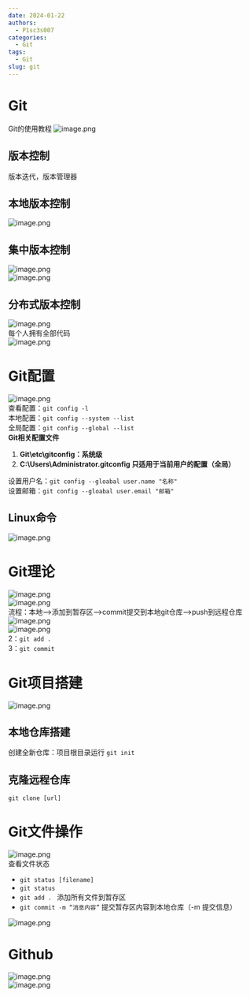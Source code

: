 ```yaml
---
date: 2024-01-22
authors:
  - P1sc3s007
categories:
  - Git
tags:
  - Git
slug: git
---
```

# Git
Git的使用教程
![image.png](pic/git1.png)
<!-- more -->
## 版本控制
版本迭代，版本管理器
## 本地版本控制
![image.png](pic/git1.png)

## 集中版本控制
![image.png](pic/git2.png)<br />![image.png](pic/git‘.png)

## 分布式版本控制
![image.png](pic/git3.png)<br />每个人拥有全部代码<br />![image.png](pic/git4.png)
# Git配置
![image.png](pic/git5.png)<br />查看配置：`git config -l`<br />本地配置：`git config --system --list`<br />全局配置：`git config --global --list`<br />**Git相关配置文件**

1. **Git\etc\gitconfig：系统级**
2. **C:\Users\Administrator\.gitconfig 只适用于当前用户的配置（全局）**

设置用户名：`git config --gloabal user.name "名称"`<br />设置邮箱：`git config --gloabal user.email "邮箱"`
## Linux命令
![image.png](pic/git6.png)
# Git理论
![image.png](pic/git7.png)<br />![image.png](pic/git8.png)<br />流程：本地—>添加到暂存区—>commit提交到本地git仓库—>push到远程仓库<br />![image.png](pic/git9.png)<br />![image.png](pic/git10.png)<br />2：`git add .`<br />3：`git commit`
# Git项目搭建
![image.png](pic/git11.png)
## 本地仓库搭建
创建全新仓库：项目根目录运行 `git init`
## 克隆远程仓库
`git clone [url]`
# Git文件操作
![image.png](pic/git12.png)<br />查看文件状态

- `git status [filename]`
- `git status`
- `git add . `      添加所有文件到暂存区
- `git commit -m “消息内容”`    提交暂存区内容到本地仓库（-m 提交信息）

![image.png](pic/git13.png)
# Github
![image.png](pic/git14.png)<br />![image.png](pic/git15.png)
